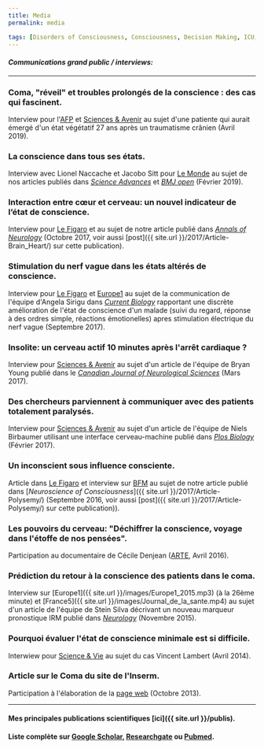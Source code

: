 ```yaml
---
title: Media
permalink: media

tags: [Disorders of Consciousness, Consciousness, Decision Making, ICU, MyPublications, En Francais]
---
```


#### *Communications grand public / interviews:*

___
### Coma, "réveil" et troubles prolongés de la conscience : des cas qui fascinent.
Interview pour l'[AFP](https://www.france24.com/fr/20190426-sorties-coma-troubles-conscience-cas-rarissimes-fascinent) et [Sciences & Avenir](https://www.sciencesetavenir.fr/sante/on-ne-se-reveille-pas-simplement-d-un-long-coma_133395) au sujet d'une patiente qui aurait émergé d'un état végétatif 27 ans après un traumatisme crânien (Avril 2019).

### La conscience dans tous ses états.
Interview avec Lionel Naccache et Jacobo Sitt pour [Le Monde](https://www.lemonde.fr/sciences/article/2019/02/12/la-conscience-dans-tous-ses-etats_5422453_1650684.html) au sujet de nos articles publiés dans [*Science Advances*](http://advances.sciencemag.org/content/5/2/eaat7603) et [*BMJ open*](https://bmjopen.bmj.com/content/9/2/e026211) (Février 2019).

### Interaction entre cœur et cerveau: un nouvel indicateur de l’état de conscience.
Interview pour [Le Figaro](http://sante.lefigaro.fr/article/etat-vegetatif-l-activite-du-coeur-reflete-l-etat-de-conscience/) et  au sujet de notre article publié dans [*Annals of Neurology*](http://onlinelibrary.wiley.com/doi/10.1002/ana.25045/full) (Octobre 2017, voir aussi [post]({{ site.url }}/2017/Article-Brain_Heart/) sur cette publication).

### Stimulation du nerf vague dans les états altérés de conscience.
Interview pour [Le Figaro](http://sante.lefigaro.fr/article/apres-15-ans-d-etat-vegetatif-un-patient-recouvre-une-forme-de-conscience-/) et [Europe1](http://www.europe1.fr/emissions/europe-1-midi2/europe-midi-maxime-switek-260917-3446702) au sujet de la communication de l'équipe d'Angela Sirigu dans [*Current Biology*](http://www.cell.com/current-biology/fulltext/S0960-9822(17)30964-8) rapportant une discrète amélioration de l'état de conscience d'un malade (suivi du regard, réponse à des ordres simple, réactions émotionelles) apres stimulation électrique du nerf vague (Septembre 2017).

### Insolite: un cerveau actif 10 minutes après l'arrêt cardiaque ?
Interview pour [Sciences & Avenir](https://www.sciencesetavenir.fr/sante/cerveau-et-psy/insolite-un-cerveau-actif-10-minutes-apres-l-arret-cardiaque_111243) au sujet d'un article de l'équipe de Bryan Young publié dans le [*Canadian Journal of Neurological Sciences*](https://www.cambridge.org/core/journals/canadian-journal-of-neurological-sciences/article/div-classtitleelectroencephalographic-recordings-during-withdrawal-of-life-sustaining-therapy-until-30-minutes-after-declaration-of-deathdiv/11F9C14102AECB3D579C7DB879D6BB66) (Mars 2017).

### Des chercheurs parviennent à communiquer avec des patients totalement paralysés.
 Interview pour [Sciences & Avenir](https://www.sciencesetavenir.fr/sante/cerveau-et-psy/des-chercheurs-communiquent-avec-des-patients-atteints-de-la-maladie-de-charcot-et-totalement-paralyses_110426) au sujet d'un article de l'équipe de Niels Birbaumer utilisant une interface cerveau-machine publié dans [*Plos Biology*](http://dx.doi.org/10.1371/journal.pbio.1002593) (Février 2017).

### Un inconscient sous influence consciente.
 Article dans [Le Figaro] et interview sur [BFM] au sujet de notre article publié dans [*Neuroscience of Consciousness*]({{ site.url }}/2017/Article-Polysemy/) (Septembre 2016, voir aussi [post]({{ site.url }}/2017/Article-Polysemy/) sur cette publication)).

### Les pouvoirs du cerveau: "Déchiffrer la conscience, voyage dans l'étoffe de nos pensées".
Participation au documentaire de Cécile Denjean ([ARTE], Avril 2016).

### Prédiction du retour à la conscience des patients dans le coma.
Interview sur [Europe1]({{ site.url }}/images/Europe1_2015.mp3) (à la 26ème minute) et [France5]({{ site.url }}/images/Journal_de_la_sante.mp4) au sujet d'un article de l'équipe de Stein Silva décrivant un nouveau marqueur pronostique IRM publié dans [*Neurology*](http://dx.doi.org/10.1212/WNL.0000000000002196) (Novembre 2015).

### Pourquoi évaluer l'état de conscience minimale est si difficile.
Interwiew pour [Science & Vie] au sujet du cas Vincent Lambert (Avril 2014).

### Article sur le Coma du site de l'Inserm.
Participation à l'élaboration de la [page web](http://www.inserm.fr/thematiques/neurosciences-sciences-cognitives-neurologie-psychiatrie/dossiers-d-information/coma) (Octobre 2013).

___

#### Mes principales publications scientifiques [ici]({{ site.url }}/publis).  
#### Liste complète sur [Google Scholar], [Researchgate] ou [Pubmed].

[Le Figaro]:http://sante.lefigaro.fr/actualite/2016/09/19/25411-inconscient-sous-influence-consciente
[BFM]: http://bfmbusiness.bfmtv.com/mediaplayer/video/comment-fonctionnent-l-inconscient-et-le-conscient-dans-le-cerveau-24-09-870457.html
[Science & Vie]:https://www.science-et-vie.com/archives/debat-autour-du-cas-vincent-lambert-pourquoi-evaluer-l-etat-de-conscience-minima-13273
[Neurology]:http://dx.doi.org/10.1212/WNL.0000000000002196
[ARTE]:http://boutique.arte.tv/f10932-pouvoirs_cerveau_deux_parties
[Google Scholar]: https://scholar.google.fr/citations?hl=fr&user=jgHpg1oAAAAJ&view_op=list_works&sortby=pubdate
[Researchgate]:https://www.researchgate.net/profile/Benjamin_Rohaut
[Pubmed]:https://www.ncbi.nlm.nih.gov/pubmed/?term=Rohaut+B%5BAuthor%5D+OR+Rohaut+B%5BInvestigator%5D
